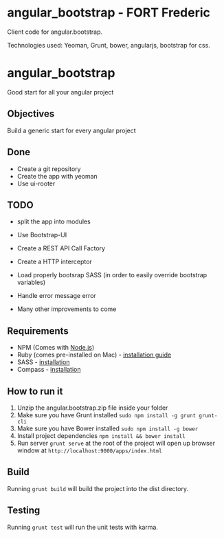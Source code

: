 # angular_bootstrap - FORT Frederic

Client code for angular.bootstrap.

Technologies used: Yeoman, Grunt, bower, angularjs, bootstrap for css.

# angular_bootstrap
Good start for all your angular project 

Objectives
-------

Build a generic start for every angular project 


Done
-------

* Create a git repository
* Create the app with yeoman 
* Use ui-rooter

TODO
-------

* split the app into modules
* Use Bootstrap-UI
* Create a REST API Call Factory
* Create a HTTP interceptor
* Load properly bootsrap SASS (in order to easily override bootstrap variables)
* Handle error message error

* Many other improvements to come

## Requirements

- NPM (Comes with [Node.js](http://nodejs.org/))
- Ruby (comes pre-installed on Mac) - [installation guide](https://www.ruby-lang.org/en/installation/)
- SASS - [installation](http://sass-lang.com/install)
- Compass - [installation](http://compass-style.org/install/)

## How to run it
1. Unzip the angular.bootstrap.zip file inside your folder
1. Make sure you have Grunt installed `sudo npm install -g grunt grunt-cli`
2. Make sure you have Bower installed `sudo npm install -g bower`
3. Install project dependencies `npm install && bower install`
6. Run server `grunt serve` at the root of the project will open up browser window at `http://localhost:9000/apps/index.html`

## Build
Running `grunt build` will build the project into the dist directory.

## Testing

Running `grunt test` will run the unit tests with karma.
